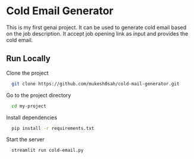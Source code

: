 
# Cold Email Generator

This is my first genai project. It can be used to generate cold email based on the job description. It accept job opening link as input and provides the cold email. 

## Run Locally

Clone the project

```bash
  git clone https://github.com/mukesh0sah/cold-mail-generator.git
```

Go to the project directory

```bash
  cd my-project
```

Install dependencies

```bash
  pip install -r requirements.txt
```

Start the server

```bash
  streamlit run cold-email.py   
```
